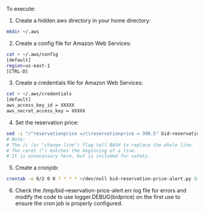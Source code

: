 To execute:

1. Create a hidden aws directory in your home directory:

```bash
mkdir ~/.aws
```

2. Create a config file for Amazon Web Services:

```bash
cat > ~/.aws/config
[default]
region=us-east-1
[CTRL-D]
```

3. Create a credentials file for Amazon Web Services:

```bash
cat > ~/.aws/credentials
[default]
aws_access_key_id = XXXXX
aws_secret_access_key = XXXXX
```

4. Set the reservation price:

```bash
sed -i "/^reservationprice =/c\reservationprice = 398.5" bid-reservation-price-alert.py
# Note:
# The /c (or "change line") flag tell BASH to replace the whole line.
# The caret (^) matches the beginning of a line.
# It is unnecessary here, but is included for safety.
```

5. Create a cronjob:

```bash
crontab -e 0/2 0 0 ? * * * >/dev/null bid-reservation-price-alert.py 2>&1
```

6. Check the /tmp/bid-reservation-price-alert.err log file for errors and modify the code to use logger.DEBUG(bidprice) on the first use to ensure the cron job is properly configured.
